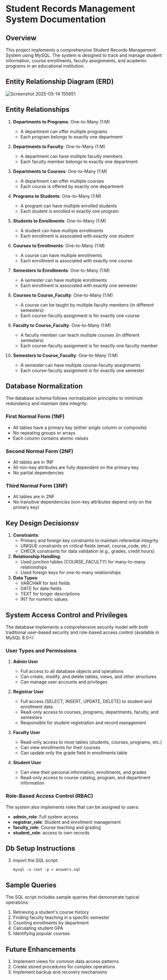 # Student Records Management System Documentation

## Overview
This project implements a comprehensive Student Records Management System using MySQL. The system is designed to track and manage student information, course enrollments, faculty assignments, and academic programs in an educational institution.

## Entity Relationship Diagram (ERD)

![Screenshot 2025-05-14 155651](https://github.com/user-attachments/assets/1a2cd0f8-a87f-479a-84cc-6bb664896650)


## Entity Relationships

1. **Departments to Programs**: One-to-Many (1:M)
   - A department can offer multiple programs
   - Each program belongs to exactly one department

2. **Departments to Faculty**: One-to-Many (1:M)
   - A department can have multiple faculty members
   - Each faculty member belongs to exactly one department

3. **Departments to Courses**: One-to-Many (1:M)
   - A department can offer multiple courses
   - Each course is offered by exactly one department

4. **Programs to Students**: One-to-Many (1:M)
   - A program can have multiple enrolled students
   - Each student is enrolled in exactly one program

5. **Students to Enrollments**: One-to-Many (1:M)
   - A student can have multiple enrollments
   - Each enrollment is associated with exactly one student

6. **Courses to Enrollments**: One-to-Many (1:M)
   - A course can have multiple enrollments
   - Each enrollment is associated with exactly one course

7. **Semesters to Enrollments**: One-to-Many (1:M)
   - A semester can have multiple enrollments
   - Each enrollment is associated with exactly one semester

8. **Courses to Course_Faculty**: One-to-Many (1:M)
   - A course can be taught by multiple faculty members (in different semesters)
   - Each course-faculty assignment is for exactly one course

9. **Faculty to Course_Faculty**: One-to-Many (1:M)
   - A faculty member can teach multiple courses (in different semesters)
   - Each course-faculty assignment is for exactly one faculty member

10. **Semesters to Course_Faculty**: One-to-Many (1:M)
    - A semester can have multiple course-faculty assignments
    - Each course-faculty assignment is for exactly one semester

## Database Normalization

The database schema follows normalization principles to minimize redundancy and maintain data integrity:

### First Normal Form (1NF)
- All tables have a primary key (either single column or composite)
- No repeating groups or arrays
- Each column contains atomic values

### Second Normal Form (2NF)
- All tables are in 1NF
- All non-key attributes are fully dependent on the primary key
- No partial dependencies

### Third Normal Form (3NF)
- All tables are in 2NF
- No transitive dependencies (non-key attributes depend only on the primary key)

## Key Design Decisionsv

1. **Constraints**: 
   - Primary and foreign key constraints to maintain referential integrity
   - UNIQUE constraints on critical fields (email, course_code, etc.)
   - CHECK constraints for data validation (e.g., grades, credit hours)
3. **Relationship Handling**: 
   - Used junction tables (COURSE_FACULTY) for many-to-many relationships
   - Used foreign keys for one-to-many relationships
4. **Data Types**: 
   - VARCHAR for text fields
   - DATE for date fields
   - TEXT for longer descriptions
   - INT for numeric values

## System Access Control and Privileges

The database implements a comprehensive security model with both traditional user-based security and role-based access control (available in MySQL 8.0+):

### User Types and Permissions

1. **Admin User**
   - Full access to all database objects and operations
   - Can create, modify, and delete tables, views, and other structures
   - Can manage user accounts and privileges

2. **Registrar User**
   - Full access (SELECT, INSERT, UPDATE, DELETE) to student and enrollment data
   - Read-only access to courses, programs, departments, faculty, and semesters
   - Responsible for student registration and record management

3. **Faculty User**
   - Read-only access to most tables (students, courses, programs, etc.)
   - Can view enrollments for their courses
   - Can update only the grade field in enrollments table

4. **Student User**

   - Can view their personal information, enrollments, and grades
   - Read-only access to course catalog, program, and department information

### Role-Based Access Control (RBAC)

The system also implements roles that can be assigned to users:

- **admin_role**: Full system access
- **registrar_role**: Student and enrollment management
- **faculty_role**: Course teaching and grading
- **student_role**:  access to own records



## Db Setup Instructions

3. Import the SQL script:
   ```
   mysql -u root -p < answers.sql
   ```


## Sample Queries

The SQL script includes sample queries that demonstrate typical operations:

1. Retrieving a student's course history
2. Finding faculty teaching in a specific semester
3. Counting enrollments by department
4. Calculating student GPA
5. Identifying popular courses

## Future Enhancements

1. Implement views for common data access patterns
2. Create stored procedures for complex operations
3. Implement backup and recovery mechanisms
